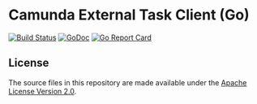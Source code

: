 # Camunda External Task Client (Go)

[![Build Status](https://travis-ci.org/nukesz/camunda-external-task-client-go.svg?branch=master)](https://travis-ci.org/nukesz/camunda-external-task-client-go)
[![GoDoc](https://godoc.org/github.com/nukesz/camunda-external-task-client-go?status.svg)](https://godoc.org/github.com/nukesz/camunda-external-task-client-go)
[![Go Report Card](https://goreportcard.com/badge/github.com/nukesz/camunda-external-task-client-go)](https://goreportcard.com/report/github.com/nukesz/camunda-external-task-client-go)

## License
The source files in this repository are made available under the [Apache License Version 2.0](./LICENSE).
